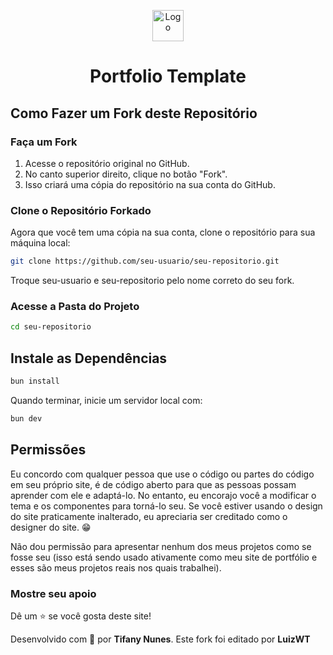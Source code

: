 <p align="center">
  <img src="/public/favicon.ico" width="50" alt="Logo" />
</p>
<h1 align="center">Portfolio Template</h1>

## Como Fazer um Fork deste Repositório

### Faça um Fork

1. Acesse o repositório original no GitHub.
2. No canto superior direito, clique no botão "Fork".
3. Isso criará uma cópia do repositório na sua conta do GitHub.

### Clone o Repositório Forkado

Agora que você tem uma cópia na sua conta, clone o repositório para sua máquina local:

```bash
git clone https://github.com/seu-usuario/seu-repositorio.git
```

Troque seu-usuario e seu-repositorio pelo nome correto do seu fork.

### Acesse a Pasta do Projeto

```bash
cd seu-repositorio
```

## Instale as Dependências

```bash
bun install
```

Quando terminar, inicie um servidor local com:

```bash
bun dev
```

## Permissões

Eu concordo com qualquer pessoa que use o código ou partes do código em seu próprio site, é de código aberto para que as pessoas possam aprender com ele e adaptá-lo. No entanto, eu encorajo você a modificar o tema e os componentes para torná-lo seu.
Se você estiver usando o design do site praticamente inalterado, eu apreciaria ser creditado como o designer do site. 😁

Não dou permissão para apresentar nenhum dos meus projetos como se fosse seu (isso está sendo usado ativamente como meu site de portfólio e esses são meus projetos reais nos quais trabalhei).

### Mostre seu apoio

Dê um ⭐ se você gosta deste site!

Desenvolvido com 💜 por **Tifany Nunes**.
Este fork foi editado por **LuizWT**